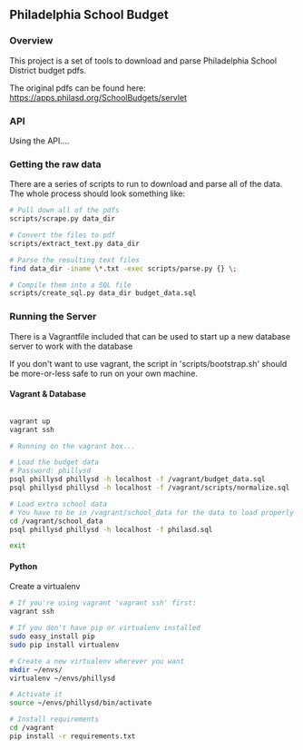 ## Philadelphia School Budget

### Overview
This project is a set of tools to download and parse
Philadelphia School District budget pdfs.

The original pdfs can be found here:
https://apps.philasd.org/SchoolBudgets/servlet

### API
Using the API....

### Getting the raw data

There are a series of scripts to run to download and
parse all of the data. The whole process should look
something like:

```bash
# Pull down all of the pdfs
scripts/scrape.py data_dir

# Convert the files to pdf
scripts/extract_text.py data_dir

# Parse the resulting text files
find data_dir -iname \*.txt -exec scripts/parse.py {} \;

# Compile them into a SQL file
scripts/create_sql.py data_dir budget_data.sql
```

### Running the Server

There is a Vagrantfile included that can be used to start
up a new database server to work with the database

If you don't want to use vagrant, the script in 'scripts/bootstrap.sh'
should be more-or-less safe to run on your own machine.

#### Vagrant & Database

```bash

vagrant up
vagrant ssh

# Running on the vagrant box...

# Load the budget data
# Password: phillysd
psql phillysd phillysd -h localhost -f /vagrant/budget_data.sql
psql phillysd phillysd -h localhost -f /vagrant/scripts/normalize.sql

# Load extra school data
# You have to be in /vagrant/school_data for the data to load properly
cd /vagrant/school_data
psql phillysd phillysd -h localhost -f philasd.sql

exit
```

#### Python

Create a virtualenv

```bash
# If you're using vagrant 'vagrant ssh' first:
vagrant ssh

# If you don't have pip or virtualenv installed
sudo easy_install pip
sudo pip install virtualenv

# Create a new virtualenv wherever you want
mkdir ~/envs/
virtualenv ~/envs/phillysd

# Activate it
source ~/envs/phillysd/bin/activate

# Install requirements
cd /vagrant
pip install -r requirements.txt
